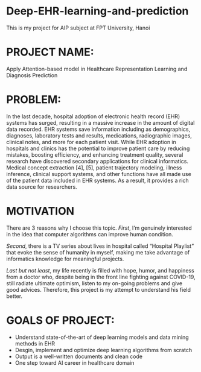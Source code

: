# Deep-EHR-learning-and-prediction
This is my project for AIP subject at FPT University, Hanoi


# PROJECT NAME: 
Apply Attention-based model in Healthcare Representation Learning and Diagnosis Prediction


# PROBLEM:
In the last decade, hospital adoption of electronic health record (EHR) systems has surged, resulting in a massive increase in the amount of digital data recorded. EHR systems save information including as demographics, diagnoses, laboratory tests and results, medications, radiographic images, clinical notes, and more for each patient visit.
While EHR adoption in hospitals and clinics has the potential to improve patient care by reducing mistakes, boosting efficiency, and enhancing treatment quality, several research have discovered secondary applications for clinical informatics. Medical concept extraction [4], [5], patient trajectory modeling, illness inference, clinical support systems, and other functions have all made use of the patient data included in EHR systems. As a result, it provides a rich data source for researchers.


# MOTIVATION
There are 3 reasons why I choose this topic.
_First_, I’m genuinely interested in the idea that computer algorithms can improve human condition. 

_Second_, there is a TV series about lives in hospital called “Hospital Playlist” that evoke the sense of humanity in myself, making me take advantage of informatics knowledge for meaningful projects. 

_Last but not least_, my life recently is filled with hope, humor, and happiness from a doctor who, despite being in the front line fighting against COVID-19, still radiate ultimate optimism, listen to my on-going problems and give good advices. Therefore, this project is my attempt to understand his field better.


# GOALS OF PROJECT:
-	Understand state-of-the-art of deep learning models and data mining  methods in EHR 
-	Desgin, implement and optimize deep learning algorithms from scratch
-	Output is a well-written documents and clean code
-	One step toward AI career in healthcare domain

